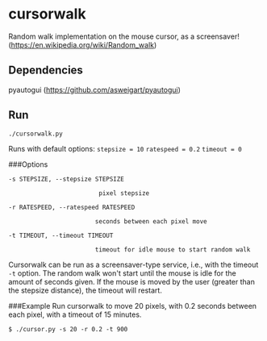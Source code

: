 # cursorwalk
Random walk implementation on the mouse cursor, as a screensaver! (https://en.wikipedia.org/wiki/Random_walk)

## Dependencies

pyautogui (https://github.com/asweigart/pyautogui)

## Run

``./cursorwalk.py``

Runs with default options: `stepsize = 10` `ratespeed = 0.2` `timeout = 0`

###Options

```
-s STEPSIZE, --stepsize STEPSIZE

                         pixel stepsize

-r RATESPEED, --ratespeed RATESPEED

                        seconds between each pixel move
                        
-t TIMEOUT, --timeout TIMEOUT

                        timeout for idle mouse to start random walk

```

Cursorwalk can be run as a screensaver-type service, i.e., with the timeout `-t` option. The random walk won't start until the mouse is idle for the amount of seconds given. If the mouse is moved by the user (greater than the stepsize distance), the timeout will restart.

###Example
Run cursorwalk to move 20 pixels, with 0.2 seconds between each pixel, with a timeout of 15 minutes.

`$ ./cursor.py -s 20 -r 0.2 -t 900`
